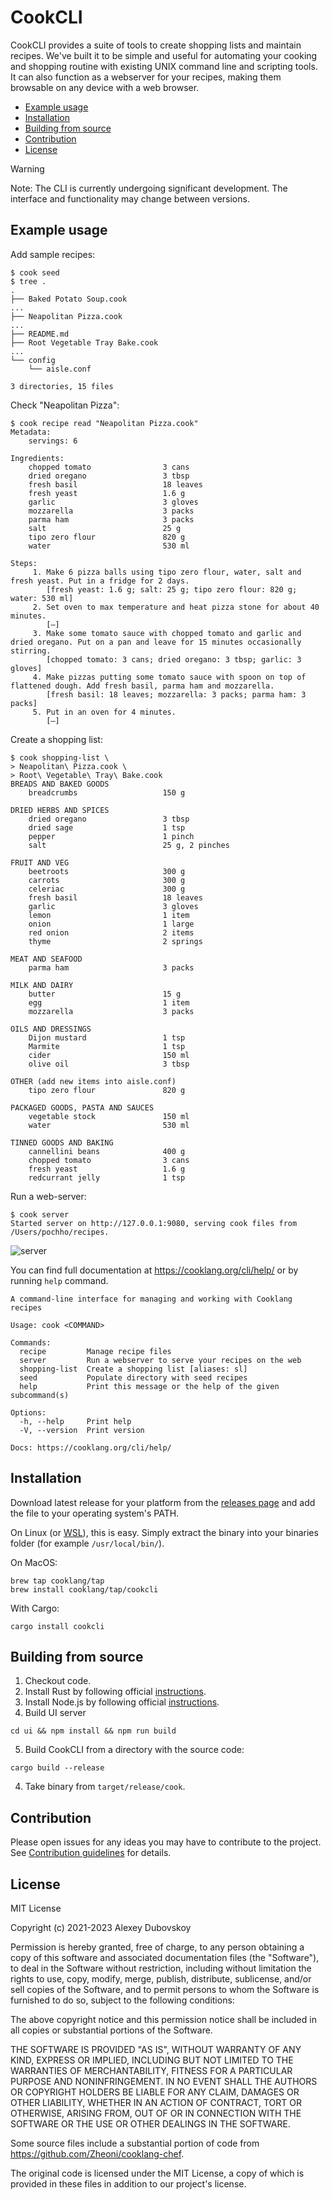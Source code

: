 # CookCLI

CookCLI provides a suite of tools to create shopping lists and maintain recipes. We've built it to be simple and useful for automating your cooking and shopping routine with existing UNIX command line and scripting tools. It can also function as a webserver for your recipes, making them browsable on any device with a web browser.

* [Example usage](#example-usage)
* [Installation](#installation)
* [Building from source](#building-from-source)
* [Contribution](#contribution)
* [License](#license)


> [!WARNING]
> Note: The CLI is currently undergoing significant development.
> The interface and functionality may change between versions.


## Example usage

Add sample recipes:

```
$ cook seed
$ tree .
.
├── Baked Potato Soup.cook
...
├── Neapolitan Pizza.cook
...
├── README.md
├── Root Vegetable Tray Bake.cook
...
└── config
    └── aisle.conf

3 directories, 15 files
```

Check "Neapolitan Pizza":
```
$ cook recipe read "Neapolitan Pizza.cook"
Metadata:
    servings: 6

Ingredients:
    chopped tomato                3 cans
    dried oregano                 3 tbsp
    fresh basil                   18 leaves
    fresh yeast                   1.6 g
    garlic                        3 gloves
    mozzarella                    3 packs
    parma ham                     3 packs
    salt                          25 g
    tipo zero flour               820 g
    water                         530 ml

Steps:
     1. Make 6 pizza balls using tipo zero flour, water, salt and fresh yeast. Put in a fridge for 2 days.
        [fresh yeast: 1.6 g; salt: 25 g; tipo zero flour: 820 g; water: 530 ml]
     2. Set oven to max temperature and heat pizza stone for about 40 minutes.
        [–]
     3. Make some tomato sauce with chopped tomato and garlic and dried oregano. Put on a pan and leave for 15 minutes occasionally stirring.
        [chopped tomato: 3 cans; dried oregano: 3 tbsp; garlic: 3 gloves]
     4. Make pizzas putting some tomato sauce with spoon on top of flattened dough. Add fresh basil, parma ham and mozzarella.
        [fresh basil: 18 leaves; mozzarella: 3 packs; parma ham: 3 packs]
     5. Put in an oven for 4 minutes.
        [–]

```

Create a shopping list:
```
$ cook shopping-list \
> Neapolitan\ Pizza.cook \
> Root\ Vegetable\ Tray\ Bake.cook
BREADS AND BAKED GOODS
    breadcrumbs                   150 g

DRIED HERBS AND SPICES
    dried oregano                 3 tbsp
    dried sage                    1 tsp
    pepper                        1 pinch
    salt                          25 g, 2 pinches

FRUIT AND VEG
    beetroots                     300 g
    carrots                       300 g
    celeriac                      300 g
    fresh basil                   18 leaves
    garlic                        3 gloves
    lemon                         1 item
    onion                         1 large
    red onion                     2 items
    thyme                         2 springs

MEAT AND SEAFOOD
    parma ham                     3 packs

MILK AND DAIRY
    butter                        15 g
    egg                           1 item
    mozzarella                    3 packs

OILS AND DRESSINGS
    Dijon mustard                 1 tsp
    Marmite                       1 tsp
    cider                         150 ml
    olive oil                     3 tbsp

OTHER (add new items into aisle.conf)
    tipo zero flour               820 g

PACKAGED GOODS, PASTA AND SAUCES
    vegetable stock               150 ml
    water                         530 ml

TINNED GOODS AND BAKING
    cannellini beans              400 g
    chopped tomato                3 cans
    fresh yeast                   1.6 g
    redcurrant jelly              1 tsp
```

Run a web-server:

    $ cook server
    Started server on http://127.0.0.1:9080, serving cook files from /Users/pochho/recipes.

![server](https://user-images.githubusercontent.com/4168619/148116974-7010e265-5aa8-4990-a4b9-f85abe3eafb0.png)


You can find full documentation at https://cooklang.org/cli/help/ or by running `help` command.

```
A command-line interface for managing and working with Cooklang recipes

Usage: cook <COMMAND>

Commands:
  recipe         Manage recipe files
  server         Run a webserver to serve your recipes on the web
  shopping-list  Create a shopping list [aliases: sl]
  seed           Populate directory with seed recipes
  help           Print this message or the help of the given subcommand(s)

Options:
  -h, --help     Print help
  -V, --version  Print version

Docs: https://cooklang.org/cli/help/
```

## Installation

Download latest release for your platform from the [releases page](https://github.com/cooklang/CookCLI/releases) and add the file to your operating system's PATH.

On Linux (or [WSL](https://docs.microsoft.com/en-us/windows/wsl/about)), this is easy. Simply extract the binary into your binaries folder (for example `/usr/local/bin/`).

On MacOS:

    brew tap cooklang/tap
    brew install cooklang/tap/cookcli

With Cargo:

    cargo install cookcli

## Building from source

1. Checkout code.
2. Install Rust by following official [instructions](https://www.rust-lang.org/tools/install).
3. Install Node.js by following official [instructions](https://nodejs.org/en/learn/getting-started/how-to-install-nodejs).
4. Build UI server

```
cd ui && npm install && npm run build
```
5. Build CookCLI from a directory with the source code:

```
cargo build --release
```
4. Take binary from `target/release/cook`.

## Contribution

Please open issues for any ideas you may have to contribute to the project. See [Contribution guidelines](CONTRIBUTING.md) for details.

## License

MIT License

Copyright (c) 2021-2023 Alexey Dubovskoy

Permission is hereby granted, free of charge, to any person obtaining a copy
of this software and associated documentation files (the "Software"), to deal
in the Software without restriction, including without limitation the rights
to use, copy, modify, merge, publish, distribute, sublicense, and/or sell
copies of the Software, and to permit persons to whom the Software is
furnished to do so, subject to the following conditions:

The above copyright notice and this permission notice shall be included in all
copies or substantial portions of the Software.

THE SOFTWARE IS PROVIDED "AS IS", WITHOUT WARRANTY OF ANY KIND, EXPRESS OR
IMPLIED, INCLUDING BUT NOT LIMITED TO THE WARRANTIES OF MERCHANTABILITY,
FITNESS FOR A PARTICULAR PURPOSE AND NONINFRINGEMENT. IN NO EVENT SHALL THE
AUTHORS OR COPYRIGHT HOLDERS BE LIABLE FOR ANY CLAIM, DAMAGES OR OTHER
LIABILITY, WHETHER IN AN ACTION OF CONTRACT, TORT OR OTHERWISE, ARISING FROM,
OUT OF OR IN CONNECTION WITH THE SOFTWARE OR THE USE OR OTHER DEALINGS IN THE
SOFTWARE.

Some source files include a substantial portion of code from
https://github.com/Zheoni/cooklang-chef.

The original code is licensed under the MIT License, a copy of which
is provided in these files in addition to our project's license.

